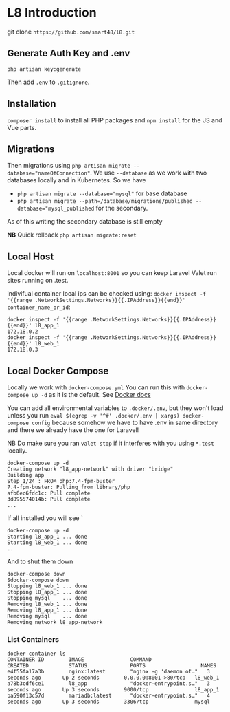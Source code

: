 # L8 Introduction



git clone `https://github.com/smart48/l8.git`

## Generate Auth Key and .env

```
php artisan key:generate  
```

Then add `.env` to `.gitignore`.

## Installation 

 `composer install` to install all PHP packages and `npm install` for the JS and Vue parts. 
 
 ## Migrations
 
 Then migrations using `php artisan migrate --database="nameOfConnection"`. We use `--database` as we work with two databases locally and in Kubernetes. So we have

 - `php artisan migrate --database="mysql"` for base database
 - `php artisan migrate --path=/database/migrations/published --database="mysql_published` for the secondary.

As of this writing the secondary database is still empty

**NB** Quick rollback `php artisan migrate:reset` 

## Local Host

Local docker will run on `localhost:8001` so you can keep Laravel Valet run sites running on .test.

indivifual container local ips can be checked using: `docker inspect -f '{{range .NetworkSettings.Networks}}{{.IPAddress}}{{end}}' container_name_or_id`:

```
docker inspect -f '{{range .NetworkSettings.Networks}}{{.IPAddress}}{{end}}' l8_app_1
172.18.0.2
docker inspect -f '{{range .NetworkSettings.Networks}}{{.IPAddress}}{{end}}' l8_web_1
172.18.0.3
```

## Local Docker Compose

Locally we work with `docker-compose.yml` You can run this with `docker-compose up -d` as it is the default. See [Docker docs](https://docs.docker.com/compose/)

You can add all environmental variables to `.docker/.env`, but they won't load unless you run `eval $(egrep -v '^#' .docker/.env | xargs) docker-compose config` because somehow we have to have .env in same directory and there we already have the one for Laravel!

NB Do make sure you ran `valet stop` if it interferes with you using `*.test` locally.

```
docker-compose up -d
Creating network "l8_app-network" with driver "bridge"
Building app
Step 1/24 : FROM php:7.4-fpm-buster
7.4-fpm-buster: Pulling from library/php
afb6ec6fdc1c: Pull complete
3d895574014b: Pull complete
...
```

If all installed you will see
`
```
docker-compose up -d
Starting l8_app_1 ... done
Starting l8_web_1 ... done
..
```

And to shut them down

```
docker-compose down 
Sdocker-compose down 
Stopping l8_web_1 ... done
Stopping l8_app_1 ... done
Stopping mysql    ... done
Removing l8_web_1 ... done
Removing l8_app_1 ... done
Removing mysql    ... done
Removing network l8_app-network
```


### List Containers

```
docker container ls 
CONTAINER ID        IMAGE               COMMAND                  CREATED             STATUS              PORTS                  NAMES
e4f55fa17a3b        nginx:latest        "nginx -g 'daemon of…"   3 seconds ago       Up 2 seconds        0.0.0.0:8001->80/tcp   l8_web_1
a78b3cdf6ce1        l8_app              "docker-entrypoint.s…"   3 seconds ago       Up 3 seconds        9000/tcp               l8_app_1
ba590f13c57d        mariadb:latest      "docker-entrypoint.s…"   4 seconds ago       Up 3 seconds        3306/tcp               mysql
```


